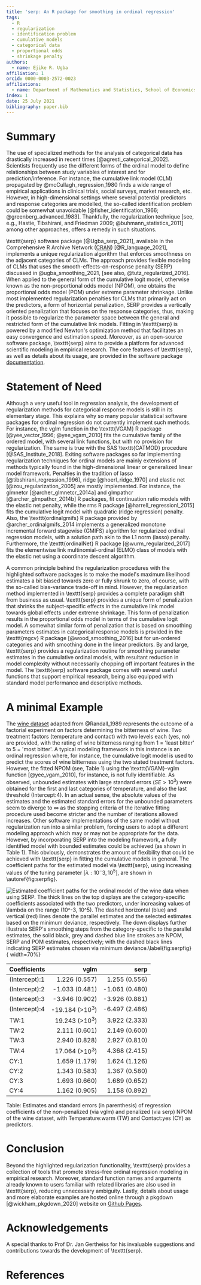 ```yaml
---
title: 'serp: An R package for smoothing in ordinal regression'
tags:
  - R
  - regularization
  - identification problem
  - cumulative models
  - categorical data
  - proportional odds
  - shrinkage penalty
authors:
  - name: Ejike R. Ugba
affiliation: 1
orcid: 0000-0003-2572-0023
affiliations:
  - name: Department of Mathematics and Statistics, School of Economics and Social Sciences, Helmut Schmidt University, Hamburg, Germany
index: 1
date: 25 July 2021
bibliography: paper.bib
---  
```

  


# Summary 

The use of specialized methods for the analysis of categorical data has drastically increased in recent times [@agresti_categorical_2002]. Scientists frequently use the different forms of the ordinal model to define relationships between study variables of interest and for prediction/inference. For instance, the cumulative link model (CLM) propagated by @mcCullagh_regression_1980 finds a wide range of empirical applications in clinical trials, social surveys, market research, etc. However, in high-dimensional settings where several potential predictors and response categories are modelled, the so-called identification problem could be somewhat unavoidable [@fisher_identification_1966; @greenberg_advanced_1983]. Thankfully, the regularization technique [see, e.g., Hastie, Tibshirani, and Friedman 2009; @buhmann_statistics_2011] among other approaches, offers a remedy in such situations.    

\texttt{serp} software package [@Ugba_serp_2021], available in the Comprehensive R Archive Network ([CRAN](https://CRAN.R-project.org/package=serp)) [@R_language_2021], implements a unique regularization algorithm that enforces smoothness on the adjacent categories of CLMs. The approach provides flexible modeling of CLMs that uses the smooth-effects-on-response penalty (SERP) discussed in @ugba_smoothing_2021, [see also, @tutz_regularized_2016]. When applied to the general form of the cumulative logit model, otherwise known as the non-proportional odds model (NPOM), one obtains the proportional odds model (POM) under extreme parameter shrinkage. Unlike most implemented regularization penalties for CLMs that primarily act on the predictors, a form of horizontal penalization, SERP provides a vertically oriented penalization that focuses on the response categories, thus, making it possible to regularize the parameter space between the general and restricted form of the cumulative link models. Fitting in \texttt{serp} is powered by a modified Newton's optimization method that facilitates an easy convergence and estimation speed. Moreover, as an open-source software package, \texttt{serp} aims to provide a platform for advanced scientific modeling in empirical research. The core features of \texttt{serp}, as well as details about its usage, are provided in the software package [documentation](https://cran.r-project.org/web/packages/serp/serp.pdf).



# Statement of Need

Although a very useful tool in regression analysis, the development of regularization methods for categorical response models is still in its elementary stage. This explains why so many popular statistical software packages for ordinal regression do not currently implement such methods. For instance, the vglm function in the \texttt{VGAM} R package [@yee_vector_1996; @yee_vgam_2010] fits the cumulative family of the ordered model, with several link functions, but with no provision for regularization. The same is true with the SAS \texttt{CATMOD} procedure [@SAS_Institute_2018]. Exiting software packages so far implementing regularization techniques for ordinal models are mainly extensions of methods typically found in the high-dimensional linear or generalized linear model framework. Penalties in the tradition of lasso [@tibshirani_regression_1996], ridge [@hoerl_ridge_1970] and elastic net [@zou_regularization_2005] are mostly implemented. For instance, the glmnetcr [@archer_glmnetcr_2014a] and glmpathcr [@archer_glmpathcr_2014b] R packages, fit continuation ratio models with the elastic net penalty, while the rms R package [@harrell_regressionl_2015] fits the cumulative logit model with quadratic (ridge regression) penalty. Also, the \texttt{ordinalgmifs} R package provided by @archer_ordinalgmifs_2014 implements a generalized monotone incremental forward stagewise (GMIFS) algorithm for regularized ordinal regression models, with a solution path akin to the L1 norm (lasso) penalty. Furthermore, the \texttt{ordinalNet} R package [@wurm_regularized_2017] fits the elementwise link multinomial-ordinal (ELMO) class of models with the elastic net using a coordinate descent algorithm.

A common principle behind the regularization procedures with the highlighted software packages is to make the model's maximum likelihood estimates a bit biased towards zero or fully shrunk to zero, of course, with the so-called bias-variance trade-off in mind. However, the regularization method implemented in \texttt{serp} provides a complete paradigm shift from business as usual. \texttt{serp}  provides a unique form of penalization that shrinks the subject-specific effects in the cumulative link model towards global effects under extreme shrinkage. This form of penalization results in the proportional odds model in terms of the cumulative logit model. A somewhat similar form of penalization that is based on smoothing parameters estimates in categorical response models is provided in the \texttt{mgcv} R package [@wood_smoothing_2016] but for un-ordered categories and with smoothing done in the linear predictors. By and large, \texttt{serp} provides a regularization routine for smoothing parameter estimates in the cumulative ordinal models, with resultant reduction in model complexity without necessarily chopping off important features in the model. The \texttt{serp} software package comes with several useful functions that support empirical research, being also equipped with standard model performance and descriptive methods.



# A minimal Example

The [wine dataset](https://ejikeugba.github.io/serp/reference/wine.html) adapted from @Randall_1989 represents the outcome of a factorial experiment on factors determining the bitterness of wine. Two treatment factors (temperature and contact) with two levels each (yes, no) are provided, with the rating of wine bitterness ranging from 1 = 'least bitter' to 5 = 'most bitter'. A typical modeling framework in this instance is an ordinal regression where, for instance, the cumulative logit model is used to predict the scores of wine bitterness using the two stated treatment factors. However, the fitted NPOM (see, Table 1) using the \texttt{VGAM}-vglm function [@yee_vgam_2010], for instance,  is not fully identifiable. As observed, unbounded estimates with large standard errors ($SE > 10^3$) were obtained for the first and last categories of temperature, and also the last threshold (Intercept:4). In an actual sense, the absolute values of the estimates and the estimated standard errors for the unbounded parameters seem to diverge to $\infty$ as the stopping criteria of the iterative fitting procedure used become stricter and the number of iterations allowed increases. Other software implementations of the same model without regularization run into a similar problem, forcing users to adopt a different modeling approach which may or may not be appropriate for the data. However, by incorporating SERP into the modeling framework, a fully identified model with bounded estimates could be achieved (as shown in Table 1). This obviously, demonstrates the amount of flexibility that could be achieved with \texttt{serp} in fitting the cumulative models in general. The coefficient paths for the estimated model via \texttt{serp}, using increasing values of the tuning parameter $[\lambda: 10^-3, 10^5]$, are shown in \autoref{fig:serpfig}.


![Estimated coefficient paths for the ordinal model of the wine data when using SERP. The thick lines on the top displays are the category-specific coefficients associated with the two predictors, under increasing values of $\lambda$ on the range ($10^-3, 10^5$). The dashed horizontal (blue) and vertical (red) lines denote the parallel estimates and the selected estimates based on the minimum deviance, respectively. The down displays further illustrate SERP's smoothing steps from the category-specific to the parallel estimates, the solid black, grey and dashed blue line strokes are NPOM, SERP and POM estimates, respectively; with the dashed black lines indicating SERP estimates chosen via minimum deviance.\label{fig:serpfig}](serp_fig.png){ width=70%}



  Coefficients  |        vglm        |        serp        |
  :-------------|-------------------:|-------------------:|
  (Intercept):1 |   1.226    (0.557) |    1.255   (0.556) |
  (Intercept):2 |  -1.033    (0.481) |   -1.061   (0.480) | 
  (Intercept):3 |  -3.946    (0.902) |   -3.926   (0.881) |
  (Intercept):4 | -19.184   (>$10^3$)|   -6.497   (2.486) |
  TW:1          |  19.243   (>$10^3$)|    3.922   (2.333) |
  TW:2          |   2.111    (0.601) |    2.149   (0.600) |
  TW:3          |   2.940    (0.828) |    2.927   (0.810) |
  TW:4          |  17.064   (>$10^3$)|    4.368   (2.415) |
  CY:1          |   1.659    (1.179) |    1.624   (1.126) |  
  CY:2          |   1.343    (0.583) |    1.367   (0.580) |
  CY:3          |   1.693    (0.660) |    1.689   (0.652) |
  CY:4          |   1.162    (0.905) |    1.158   (0.892) |


Table: Estimates and standard errors (in parenthesis) of regression coefficients of the non-penalized (via vglm) and penalized (via serp) NPOM of the wine dataset, with Temperature:warm (TW) and Contact:yes (CY) as predictors.


# Conclusion
Beyond the highlighted regularization functionality, \texttt{serp} provides a collection of tools that promote stress-free ordinal regression modeling in empirical research. Moreover, standard function names and arguments already known to users familiar with related libraries are also used in \texttt{serp}, reducing unnecessary ambiguity. Lastly, details about usage and more elaborate examples are hosted online through a pkgdown [@wickham_pkgdown_2020] website on [Github Pages](https://ejikeugba.github.io/serp).  


# Acknowledgements
A special thanks to Prof Dr. Jan Gertheiss for his invaluable suggestions and contributions towards the development of \texttt{serp}.


# References

